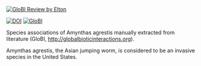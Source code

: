 [![GloBI Review by Elton](../../actions/workflows/review.yml/badge.svg)](../../actions/workflows/review.yml) 

[![DOI](https://zenodo.org/badge/638198817.svg)](https://zenodo.org/badge/latestdoi/638198817) [![GloBI](https://api.globalbioticinteractions.org/interaction.svg?accordingTo=globi:globalbioticinteractions/template-dataset)](https://globalbioticinteractions.org/?accordingTo=globi:globalbioticinteractions/template-dataset) 

Species associations of Amynthas agrestis manually extracted from literature (GloBI, http://globalbioticinteractions.org). 

Amynthas agrestis, the Asian jumping worm, is considered to be an invasive species in the United States.


